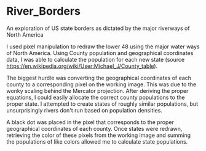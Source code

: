 # River_Borders
An exploration of US state borders as dictated by the major riverways of North America

I used pixel manipulation to redraw the lower 48 using the major water ways of North America. Using County population and geographical coordinates data, I was able to calculate the population for each new state (source https://en.wikipedia.org/wiki/User:Michael_J/County_table).

The biggest hurdle was converting the geographical coordinates of each county to a corresponding pixel on the working image. This was due to the wonky scaling behind the Mercator projection. After deriving the proper equations, I could easily allocate the correct county populations to the proper state. I attempted to create states of roughly similar populations, but unsurprisingly rivers don't run based on population densities.

A black dot was placed in the pixel that corresponds to the proper geographical coordinates of each county. Once states were redrawn, retrieving the color of these pixels from the working image and summing the populations of like colors allowed me to calculate state populations.
